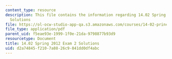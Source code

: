 ```yaml
---
content_type: resource
description: This file contains the information regarding 14.02 Spring 2012 Exam 2
  Solutions
file: https://ol-ocw-studio-app-qa.s3.amazonaws.com/courses/14-02-principles-of-macroeconomics-spring-2014/d2a74845f2107a8826c9841dd0df4abc_MIT14_02S14_Exam2_S12_Sol.pdf
file_type: application/pdf
parent_uid: f5eae93e-1999-1f0e-21da-9798877b93d9
resourcetype: Document
title: 14.02 Spring 2012 Exam 2 Solutions
uid: d2a74845-f210-7a88-26c9-841dd0df4abc
---
```

